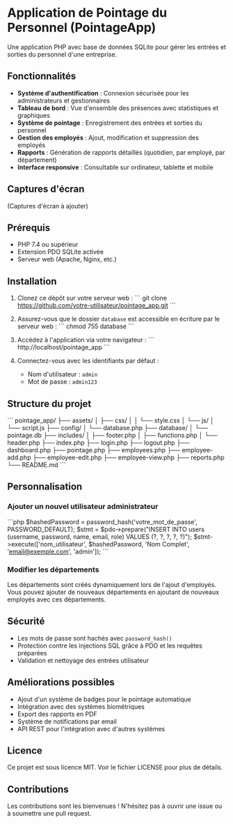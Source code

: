 # Application de Pointage du Personnel (PointageApp)

Une application PHP avec base de données SQLite pour gérer les entrées et sorties du personnel d'une entreprise.

## Fonctionnalités

- **Système d'authentification** : Connexion sécurisée pour les administrateurs et gestionnaires
- **Tableau de bord** : Vue d'ensemble des présences avec statistiques et graphiques
- **Système de pointage** : Enregistrement des entrées et sorties du personnel
- **Gestion des employés** : Ajout, modification et suppression des employés
- **Rapports** : Génération de rapports détaillés (quotidien, par employé, par département)
- **Interface responsive** : Consultable sur ordinateur, tablette et mobile

## Captures d'écran

(Captures d'écran à ajouter)

## Prérequis

- PHP 7.4 ou supérieur
- Extension PDO SQLite activée
- Serveur web (Apache, Nginx, etc.)

## Installation

1. Clonez ce dépôt sur votre serveur web :
   \`\`\`
   git clone https://github.com/votre-utilisateur/pointage_app.git
   \`\`\`

2. Assurez-vous que le dossier `database` est accessible en écriture par le serveur web :
   \`\`\`
   chmod 755 database
   \`\`\`

3. Accédez à l'application via votre navigateur :
   \`\`\`
   http://localhost/pointage_app
   \`\`\`

4. Connectez-vous avec les identifiants par défaut :
   - Nom d'utilisateur : `admin`
   - Mot de passe : `admin123`

## Structure du projet

\`\`\`
pointage_app/
├── assets/
│   ├── css/
│   │   └── style.css
│   └── js/
│       └── script.js
├── config/
│   └── database.php
├── database/
│   └── pointage.db
├── includes/
│   ├── footer.php
│   ├── functions.php
│   └── header.php
├── index.php
├── login.php
├── logout.php
├── dashboard.php
├── pointage.php
├── employees.php
├── employee-add.php
├── employee-edit.php
├── employee-view.php
├── reports.php
└── README.md
\`\`\`

## Personnalisation

### Ajouter un nouvel utilisateur administrateur

\`\`\`php
$hashedPassword = password_hash('votre_mot_de_passe', PASSWORD_DEFAULT);
$stmt = $pdo->prepare("INSERT INTO users (username, password, name, email, role) VALUES (?, ?, ?, ?, ?)");
$stmt->execute(['nom_utilisateur', $hashedPassword, 'Nom Complet', 'email@exemple.com', 'admin']);
\`\`\`

### Modifier les départements

Les départements sont créés dynamiquement lors de l'ajout d'employés. Vous pouvez ajouter de nouveaux départements en ajoutant de nouveaux employés avec ces départements.

## Sécurité

- Les mots de passe sont hachés avec `password_hash()`
- Protection contre les injections SQL grâce à PDO et les requêtes préparées
- Validation et nettoyage des entrées utilisateur

## Améliorations possibles

- Ajout d'un système de badges pour le pointage automatique
- Intégration avec des systèmes biométriques
- Export des rapports en PDF
- Système de notifications par email
- API REST pour l'intégration avec d'autres systèmes

## Licence

Ce projet est sous licence MIT. Voir le fichier LICENSE pour plus de détails.

## Contributions

Les contributions sont les bienvenues ! N'hésitez pas à ouvrir une issue ou à soumettre une pull request.